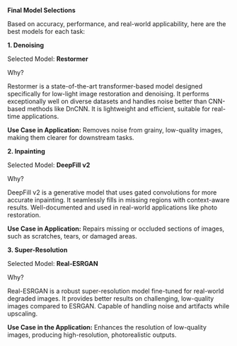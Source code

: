 **Final Model Selections**

Based on accuracy, performance, and real-world applicability, here are the best models for each task:

**1. Denoising**

Selected Model: **Restormer**

Why?

Restormer is a state-of-the-art transformer-based model designed specifically for low-light image restoration and denoising.
It performs exceptionally well on diverse datasets and handles noise better than CNN-based methods like DnCNN.
It is lightweight and efficient, suitable for real-time applications.

**Use Case in Application:** Removes noise from grainy, low-quality images, making them clearer for downstream tasks.

**2. Inpainting**

Selected Model: **DeepFill v2**

Why?

DeepFill v2 is a generative model that uses gated convolutions for more accurate inpainting.
It seamlessly fills in missing regions with context-aware results.
Well-documented and used in real-world applications like photo restoration.

**Use Case in Application:** Repairs missing or occluded sections of images, such as scratches, tears, or damaged areas.

**3. Super-Resolution**

Selected Model: **Real-ESRGAN**

Why?

Real-ESRGAN is a robust super-resolution model fine-tuned for real-world degraded images.
It provides better results on challenging, low-quality images compared to ESRGAN.
Capable of handling noise and artifacts while upscaling.

**Use Case in the Application:** Enhances the resolution of low-quality images, producing high-resolution, photorealistic outputs.


